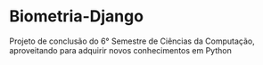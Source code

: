 # Biometria-Django
Projeto de conclusão do 6° Semestre de Ciências da Computação, aproveitando para adquirir novos conhecimentos em Python
